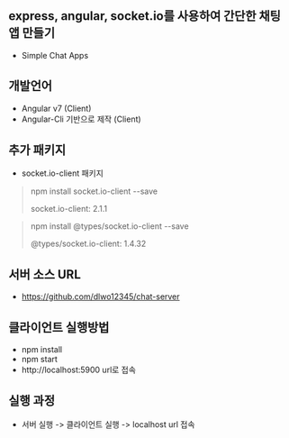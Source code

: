 ## express, angular, socket.io를 사용하여 간단한 채팅 앱 만들기

- Simple Chat Apps

## 개발언어

- Angular v7 (Client)
- Angular-Cli 기반으로 제작 (Client)

## 추가 패키지

- socket.io-client 패키지

> npm install socket.io-client --save
>
> socket.io-client: 2.1.1

> npm install @types/socket.io-client --save
>
> @types/socket.io-client: 1.4.32

## 서버 소스 URL
- https://github.com/dlwo12345/chat-server 

## 클라이언트 실행방법
- npm install
- npm start
- http://localhost:5900 url로 접속

## 실행 과정
- 서버 실행 -> 클라이언트 실행 -> localhost url 접속
